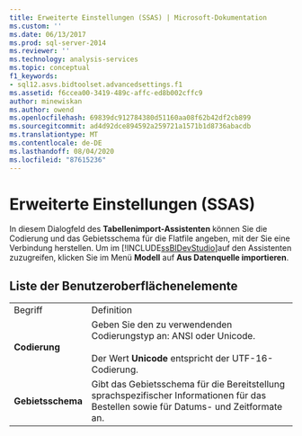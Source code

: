 ```yaml
---
title: Erweiterte Einstellungen (SSAS) | Microsoft-Dokumentation
ms.custom: ''
ms.date: 06/13/2017
ms.prod: sql-server-2014
ms.reviewer: ''
ms.technology: analysis-services
ms.topic: conceptual
f1_keywords:
- sql12.asvs.bidtoolset.advancedsettings.f1
ms.assetid: f6ccea00-3419-489c-affc-ed8b002cffc9
author: minewiskan
ms.author: owend
ms.openlocfilehash: 69839dc912784380d51160aa08f62b42df2cb899
ms.sourcegitcommit: ad4d92dce894592a259721a1571b1d8736abacdb
ms.translationtype: MT
ms.contentlocale: de-DE
ms.lasthandoff: 08/04/2020
ms.locfileid: "87615236"
---
```

# <a name="advanced-settings-ssas"></a>Erweiterte Einstellungen (SSAS)
  In diesem Dialogfeld des **Tabellenimport-Assistenten** können Sie die Codierung und das Gebietsschema für die Flatfile angeben, mit der Sie eine Verbindung herstellen. Um im [!INCLUDE[ssBIDevStudio](../includes/ssbidevstudio-md.md)]auf den Assistenten zuzugreifen, klicken Sie im Menü **Modell** auf **Aus Datenquelle importieren**.  
  
## <a name="ui-element-list"></a>Liste der Benutzeroberflächenelemente  
  
|||  
|-|-|  
|Begriff|Definition|  
|**Codierung**|Geben Sie den zu verwendenden Codierungstyp an: ANSI oder Unicode.<br /><br /> Der Wert **Unicode** entspricht der UTF-16-Codierung.|  
|**Gebietsschema**|Gibt das Gebietsschema für die Bereitstellung sprachspezifischer Informationen für das Bestellen sowie für Datums- und Zeitformate an.|  
  
  
